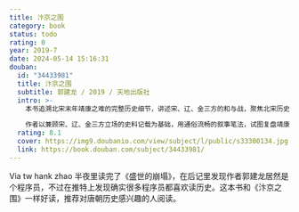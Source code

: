 ```yaml
---
title: 汴京之围
category: book
status: todo
rating: 0
year: 2019-7
date: 2024-05-14 15:16:31
douban:
  id: "34433981"
  title: 汴京之围
  subtitle: 郭建龙 / 2019 / 天地出版社
  intro: >-
    本书追溯北宋末年靖康之难的完整历史细节，讲述宋、辽、金三方的和与战，聚焦北宋历史大变局的关键时刻，以及帝国由内而外全局性危局大爆发的前因后果。北宋宣和年间，帝国上下一片繁荣景象，然而盛世之下的隐患已成暗涌。财政困难、军事痼疾、恶性党争等内部危机，北方辽、金两国的军事威胁等外部危机，使得帝国渐成风雨飘摇之势。为“收复”作为战略屏障的燕云十六州，宋徽宗决定联金灭辽。宋金联盟虽然逐渐将辽国蚕食，但金国借此窥见北宋的虚弱，加之两国复杂的利益纠纷，金国转而南下攻宋。靖康元年（1126），金军第二次围攻汴京，十一月汴京城陷。北宋轰然崩溃，从盛世到灭亡仅隔三年。

    作者以兼顾宋、辽、金三方立场的史料记载为基础，用通俗流畅的叙事笔法，试图复盘靖康之难历史发生的过程，探寻北宋盛衰之变背后的深层成因，以及超越时代的镜鉴意义。
  rating: 8.1
  cover: https://img9.doubanio.com/view/subject/l/public/s33300134.jpg
  link: https://book.douban.com/subject/34433981/
---
```


Via tw hank zhao 半夜里读完了《盛世的崩塌》，在后记里发现作者郭建龙居然是个程序员，不过在推特上发现确实很多程序员都喜欢读历史。这本书和《汴京之围》一样好读，推荐对唐朝历史感兴趣的人阅读。
